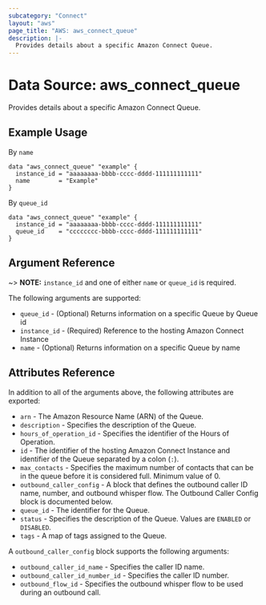 ```yaml
---
subcategory: "Connect"
layout: "aws"
page_title: "AWS: aws_connect_queue"
description: |-
  Provides details about a specific Amazon Connect Queue.
---
```


# Data Source: aws_connect_queue

Provides details about a specific Amazon Connect Queue.

## Example Usage

By `name`

```hcl
data "aws_connect_queue" "example" {
  instance_id = "aaaaaaaa-bbbb-cccc-dddd-111111111111"
  name        = "Example"
}
```

By `queue_id`

```hcl
data "aws_connect_queue" "example" {
  instance_id = "aaaaaaaa-bbbb-cccc-dddd-111111111111"
  queue_id    = "cccccccc-bbbb-cccc-dddd-111111111111"
}
```

## Argument Reference

~> **NOTE:** `instance_id` and one of either `name` or `queue_id` is required.

The following arguments are supported:

* `queue_id` - (Optional) Returns information on a specific Queue by Queue id
* `instance_id` - (Required) Reference to the hosting Amazon Connect Instance
* `name` - (Optional) Returns information on a specific Queue by name

## Attributes Reference

In addition to all of the arguments above, the following attributes are exported:

* `arn` - The Amazon Resource Name (ARN) of the Queue.
* `description` - Specifies the description of the Queue.
* `hours_of_operation_id` - Specifies the identifier of the Hours of Operation.
* `id` - The identifier of the hosting Amazon Connect Instance and identifier of the Queue separated by a colon (`:`).
* `max_contacts` - Specifies the maximum number of contacts that can be in the queue before it is considered full. Minimum value of 0.
* `outbound_caller_config` - A block that defines the outbound caller ID name, number, and outbound whisper flow. The Outbound Caller Config block is documented below.
* `queue_id` - The identifier for the Queue.
* `status` - Specifies the description of the Queue. Values are `ENABLED` or `DISABLED`.
* `tags` - A map of tags assigned to the Queue.

A `outbound_caller_config` block supports the following arguments:

* `outbound_caller_id_name` - Specifies the caller ID name.
* `outbound_caller_id_number_id` - Specifies the caller ID number.
* `outbound_flow_id` - Specifies the outbound whisper flow to be used during an outbound call.
